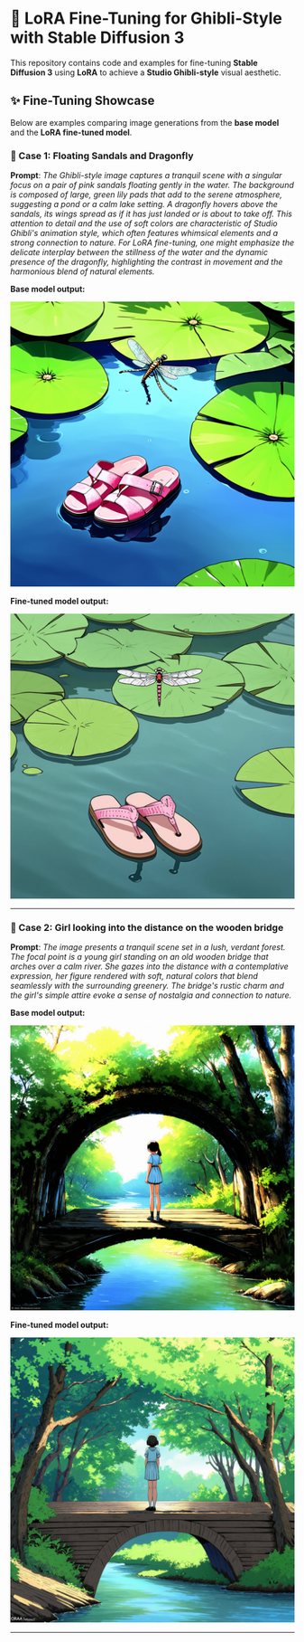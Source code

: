 

# 🎨 LoRA Fine-Tuning for Ghibli-Style with Stable Diffusion 3

This repository contains code and examples for fine-tuning **Stable Diffusion 3** using **LoRA** to achieve a **Studio Ghibli-style** visual aesthetic.

## ✨ Fine-Tuning Showcase

Below are examples comparing image generations from the **base model** and the **LoRA fine-tuned model**.



### 📌 Case 1: Floating Sandals and Dragonfly

**Prompt**:
*The Ghibli-style image captures a tranquil scene with a singular focus on a pair of pink sandals floating gently in the water. The background is composed of large, green lily pads that add to the serene atmosphere, suggesting a pond or a calm lake setting. A dragonfly hovers above the sandals, its wings spread as if it has just landed or is about to take off. This attention to detail and the use of soft colors are characteristic of Studio Ghibli's animation style, which often features whimsical elements and a strong connection to nature. For LoRA fine-tuning, one might emphasize the delicate interplay between the stillness of the water and the dynamic presence of the dragonfly, highlighting the contrast in movement and the harmonious blend of natural elements.*

**Base model output:**

![Base Model Image - Case 2](demos/base_model_output/08592.png)

**Fine-tuned model output:**

![Fine-tuned Model Image - Case 2](demos/finetuned_model_output/08592.png)

---

### 📌 Case 2: Girl looking into the distance on the wooden bridge

**Prompt**:
*The image presents a tranquil scene set in a lush, verdant forest. The focal point is a young girl standing on an old wooden bridge that arches over a calm river. She gazes into the distance with a contemplative expression, her figure rendered with soft, natural colors that blend seamlessly with the surrounding greenery. The bridge's rustic charm and the girl's simple attire evoke a sense of nostalgia and connection to nature.*

**Base model output:**

![Base Model Image - Case 2](demos/base_model_output/08282.png)

**Fine-tuned model output:**

![Fine-tuned Model Image - Case 2](demos/finetuned_model_output/08282.png)

---
